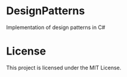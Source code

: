 # DesignPatterns
Implementation of design patterns in C#
# License
This project is licensed under the MIT License.
